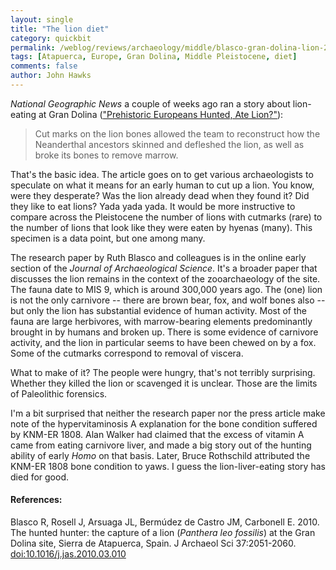 ```yaml
---
layout: single 
title: "The lion diet" 
category: quickbit
permalink: /weblog/reviews/archaeology/middle/blasco-gran-dolina-lion-2010.html
tags: [Atapuerca, Europe, Gran Dolina, Middle Pleistocene, diet] 
comments: false 
author: John Hawks 
---
```


<i>National Geographic News</i> a couple of weeks ago ran a story about lion-eating at Gran Dolina (<a href="http://news.nationalgeographic.com/news/2010/06/100614-neanderthals-cave-lions-predators-science/">"Prehistoric Europeans Hunted, Ate Lion?"</a>): 

<blockquote>Cut marks on the lion bones allowed the team to reconstruct how the Neanderthal ancestors skinned and defleshed the lion, as well as broke its bones to remove marrow.</blockquote>

That's the basic idea. The article goes on to get various archaeologists to speculate on what it means for an early human to cut up a lion. You know, were they desperate? Was the lion already dead when they found it? Did they like to eat lions? Yada yada yada. It would be more instructive to compare across the Pleistocene the number of lions with cutmarks (rare) to the number of lions that look like they were eaten by hyenas (many). This specimen is a data point, but one among many. 

The research paper by Ruth Blasco and colleagues is in the online early section of the <i>Journal of Archaeological Science</i>. It's a broader paper that discusses the lion remains in the context of the zooarchaeology of the site. The fauna date to MIS 9, which is around 300,000 years ago. The (one) lion is not the only carnivore -- there are brown bear, fox, and wolf bones also -- but only the lion has substantial evidence of human activity. Most of the fauna are large herbivores, with marrow-bearing elements predominantly brought in by humans and broken up. There is some evidence of carnivore activity, and the lion in particular seems to have been chewed on by a fox. Some of the cutmarks correspond to removal of viscera. 

What to make of it? The people were hungry, that's not terribly surprising. Whether they killed the lion or scavenged it is unclear. Those are the limits of Paleolithic forensics. 

I'm a bit surprised that neither the research paper nor the press article make note of the hypervitaminosis A explanation for the bone condition suffered by KNM-ER 1808. Alan Walker had claimed that the excess of vitamin A came from eating carnivore liver, and made a big story out of the hunting ability of early <i>Homo</i> on that basis. Later, Bruce Rothschild attributed the KNM-ER 1808 bone condition to yaws. I guess the lion-liver-eating story has died for good.  

<h4>References:</h4>

<p class="cite">Blasco R, Rosell J, Arsuaga JL, Berm&uacute;dez de Castro JM, Carbonell E. 2010. The hunted hunter: the capture of a lion (<i>Panthera leo fossilis</i>) at the Gran Dolina site, Sierra de Atapuerca, Spain. J Archaeol Sci 37:2051-2060. <a href="http://dx.doi.org/10.1016/j.jas.2010.03.010">doi:10.1016/j.jas.2010.03.010</a></p>

